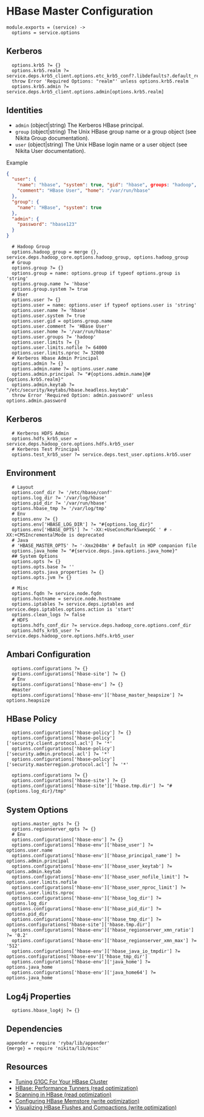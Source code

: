 
# HBase Master Configuration

    module.exports = (service) ->
      options = service.options

## Kerberos

      options.krb5 ?= {}
      options.krb5.realm ?= service.deps.krb5_client.options.etc_krb5_conf?.libdefaults?.default_realm
      throw Error 'Required Options: "realm"' unless options.krb5.realm
      options.krb5.admin ?= service.deps.krb5_client.options.admin[options.krb5.realm]

## Identities

* `admin` (object|string)
  The Kerberos HBase principal.
* `group` (object|string)
  The Unix HBase group name or a group object (see Nikita Group documentation).
* `user` (object|string)
  The Unix HBase login name or a user object (see Nikita User documentation).

Example

```json
{
  "user": {
    "name": "hbase", "system": true, "gid": "hbase", groups: "hadoop",
    "comment": "HBase User", "home": "/var/run/hbase"
  },
  "group": {
    "name": "HBase", "system": true
  },
  "admin": {
    "password": "hbase123"
  }
}
```

      # Hadoop Group
      options.hadoop_group = merge {}, service.deps.hadoop_core.options.hadoop_group, options.hadoop_group
      # Group
      options.group ?= {}
      options.group = name: options.group if typeof options.group is 'string'
      options.group.name ?= 'hbase'
      options.group.system ?= true
      # User
      options.user ?= {}
      options.user = name: options.user if typeof options.user is 'string'
      options.user.name ?= 'hbase'
      options.user.system ?= true
      options.user.gid = options.group.name
      options.user.comment ?= 'HBase User'
      options.user.home ?= '/var/run/hbase'
      options.user.groups ?= 'hadoop'
      options.user.limits ?= {}
      options.user.limits.nofile ?= 64000
      options.user.limits.nproc ?= 32000
      # Kerberos Hbase Admin Principal
      options.admin ?= {}
      options.admin.name ?= options.user.name
      options.admin.principal ?= "#{options.admin.name}@#{options.krb5.realm}"
      options.admin.keytab ?= "/etc/security/keytabs/hbase.headless.keytab"
      throw Error 'Required Option: admin.password' unless options.admin.password

## Kerberos

      # Kerberos HDFS Admin
      options.hdfs_krb5_user = service.deps.hadoop_core.options.hdfs.krb5_user
      # Kerberos Test Principal
      options.test_krb5_user ?= service.deps.test_user.options.krb5.user

## Environment

      # Layout
      options.conf_dir ?= '/etc/hbase/conf'
      options.log_dir ?= '/var/log/hbase'
      options.pid_dir ?= '/var/run/hbase'
      options.hbase_tmp ?= '/var/log/tmp'
      # Env
      options.env ?= {}
      options.env['HBASE_LOG_DIR'] ?= "#{options.log_dir}"
      options.env['HBASE_OPTS'] ?= '-XX:+UseConcMarkSweepGC ' # -XX:+CMSIncrementalMode is deprecated
      # Java
      # 'HBASE_MASTER_OPTS' ?= '-Xmx2048m' # Default in HDP companion file
      options.java_home ?= "#{service.deps.java.options.java_home}"
      ## System Options
      options.opts ?= {}
      options.opts.base ?= ''
      options.opts.java_properties ?= {}
      options.opts.jvm ?= {}

      # Misc
      options.fqdn ?= service.node.fqdn
      options.hostname = service.node.hostname
      options.iptables ?= service.deps.iptables and service.deps.iptables.options.action is 'start'
      options.clean_logs ?= false
      # HDFS
      options.hdfs_conf_dir ?= service.deps.hadoop_core.options.conf_dir
      options.hdfs_krb5_user ?= service.deps.hadoop_core.options.hdfs.krb5_user

## Ambari Configuration

      options.configurations ?= {}
      options.configurations['hbase-site'] ?= {}
      # Env
      options.configurations['hbase-env'] ?= {}
      #master
      options.configurations['hbase-env']['hbase_master_heapsize'] ?= options.heapsize

## HBase Policy

      options.configurations['hbase-policy'] ?= {}
      options.configurations['hbase-policy']['security.client.protocol.acl'] ?= '*'
      options.configurations['hbase-policy']['security.admin.protocol.acl'] ?= '*'
      options.configurations['hbase-policy']['security.masterregion.protocol.acl'] ?= '*'

      options.configurations ?= {}
      options.configurations['hbase-site'] ?= {}
      options.configurations['hbase-site']['hbase.tmp.dir'] ?= "#{options.log_dir}/tmp"

## System Options
      
      options.master_opts ?= {}
      options.regionserver_opts ?= {}
      # Env
      options.configurations['hbase-env'] ?= {}
      options.configurations['hbase-env']['hbase_user'] ?= options.user.name
      options.configurations['hbase-env']['hbase_principal_name'] ?= options.admin.principal
      options.configurations['hbase-env']['hbase_user_keytab'] ?= options.admin.keytab
      options.configurations['hbase-env']['hbase_user_nofile_limit'] ?= options.user.limits.nofile
      options.configurations['hbase-env']['hbase_user_nproc_limit'] ?= options.user.limits.nproc
      options.configurations['hbase-env']['hbase_log_dir'] ?= options.log_dir
      options.configurations['hbase-env']['hbase_pid_dir'] ?= options.pid_dir
      options.configurations['hbase-env']['hbase_tmp_dir'] ?= options.configurations['hbase-site']['hbase.tmp.dir']
      options.configurations['hbase-env']['hbase_regionserver_xmn_ratio'] ?= '0.2'
      options.configurations['hbase-env']['hbase_regionserver_xmn_max'] ?= '512'
      options.configurations['hbase-env']['hbase_java_io_tmpdir'] ?= options.configurations['hbase-env']['hbase_tmp_dir']
      options.configurations['hbase-env']['java_home'] ?= options.java_home
      options.configurations['hbase-env']['java_home64'] ?= options.java_home

## Log4j Properties

      options.hbase_log4j ?= {}

## Dependencies

    appender = require 'ryba/lib/appender'
    {merge} = require 'nikita/lib/misc'

## Resources

*   [Tuning G1GC For Your HBase Cluster](https://blogs.apache.org/hbase/entry/tuning_g1gc_for_your_hbase)
*   [HBase: Performance Tunners (read optimization)](http://labs.ericsson.com/blog/hbase-performance-tuners)
*   [Scanning in HBase (read optimization)](http://hadoop-hbase.blogspot.com/2012/01/scanning-in-hbase.html)
*   [Configuring HBase Memstore (write optimization)](http://blog.sematext.com/2012/17/16/hbase-memstore-what-you-should-know/)
*   [Visualizing HBase Flushes and Compactions (write optimization)](http://www.ngdata.com/visiualizing-hbase-flushes-and-compactions/)

[SecureBulkLoadEndpoint]: http://hbase.apache.org/apidocs/org/apache/hadoop/hbase/security/access/SecureBulkLoadEndpoint.html
